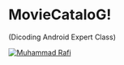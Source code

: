 # MovieCataloG!
(Dicoding Android Expert Class)
<br>

[![Muhammad Rafi](https://circleci.com/gh/rafiwew/MovieCataloG.svg?style=shield)](https://circleci.com/gh/rafiwew/MovieCataloG)
